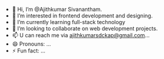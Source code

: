 - 👋 Hi, I’m @Ajithkumar Sivanantham.
- 👀 I’m interested in frontend development and designing.
- 🌱 I’m currently learning full-stack technology
- 💞️ I’m looking to collaborate on web development projects.
- 📫 U can reach me via ajithkumarsdckap@gmail.com...
- 😄 Pronouns: ...
- ⚡ Fun fact: ...

<!---
Ajith-20051013/Ajith-20051013 is a ✨ special ✨ repository because its `README.md` (this file) appears on your GitHub profile.
You can click the Preview link to take a look at your changes.
--->
